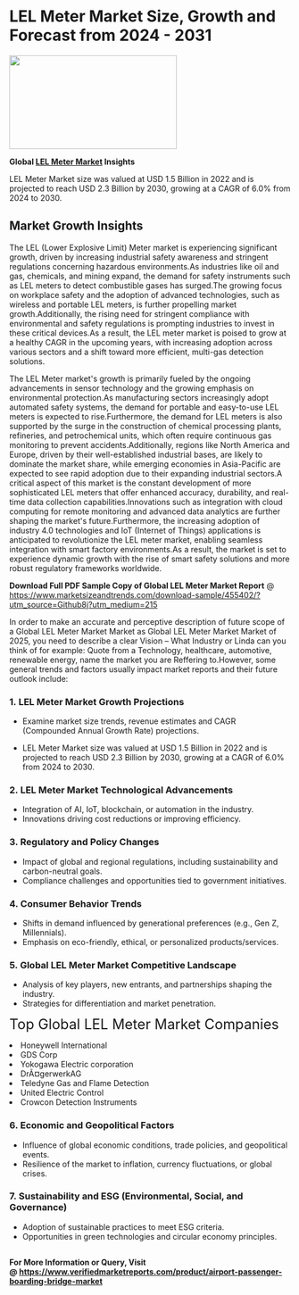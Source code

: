 <H1>LEL Meter Market Size, Growth and Forecast from 2024 - 2031</H1><img class="aligncenter size-medium wp-image-584254" src="https://thirdeyenews.in/wp-content/uploads/2024/09/Global-Market-Research-300x168.jpeg" alt="" width="300" height="168" /><p><strong>Global&nbsp;<a href="https://www.marketsizeandtrends.com/download-sample/455402/?utm_source=Github8j?utm_medium=215">LEL Meter Market</a> Insights</strong></p><p>LEL Meter Market size was valued at USD 1.5 Billion in 2022 and is projected to reach USD 2.3 Billion by 2030, growing at a CAGR of 6.0% from 2024 to 2030.</p><p><h2>Market Growth Insights</h2> <p>The LEL (Lower Explosive Limit) Meter market is experiencing significant growth, driven by increasing industrial safety awareness and stringent regulations concerning hazardous environments.As industries like oil and gas, chemicals, and mining expand, the demand for safety instruments such as LEL meters to detect combustible gases has surged.The growing focus on workplace safety and the adoption of advanced technologies, such as wireless and portable LEL meters, is further propelling market growth.Additionally, the rising need for stringent compliance with environmental and safety regulations is prompting industries to invest in these critical devices.As a result, the LEL meter market is poised to grow at a healthy CAGR in the upcoming years, with increasing adoption across various sectors and a shift toward more efficient, multi-gas detection solutions.</p> <p>The LEL Meter market's growth is primarily fueled by the ongoing advancements in sensor technology and the growing emphasis on environmental protection.As manufacturing sectors increasingly adopt automated safety systems, the demand for portable and easy-to-use LEL meters is expected to rise.Furthermore, the demand for LEL meters is also supported by the surge in the construction of chemical processing plants, refineries, and petrochemical units, which often require continuous gas monitoring to prevent accidents.Additionally, regions like North America and Europe, driven by their well-established industrial bases, are likely to dominate the market share, while emerging economies in Asia-Pacific are expected to see rapid adoption due to their expanding industrial sectors.A critical aspect of this market is the constant development of more sophisticated LEL meters that offer enhanced accuracy, durability, and real-time data collection capabilities.Innovations such as integration with cloud computing for remote monitoring and advanced data analytics are further shaping the market's future.Furthermore, the increasing adoption of industry 4.0 technologies and IoT (Internet of Things) applications is anticipated to revolutionize the LEL meter market, enabling seamless integration with smart factory environments.As a result, the market is set to experience dynamic growth with the rise of smart safety solutions and more robust regulatory frameworks worldwide.</p> <p><span class=""><strong>Download Full PDF Sample Copy of Global LEL Meter Market Report</strong> @ <a href="https://www.marketsizeandtrends.com/download-sample/455402/?utm_source=Github8j?utm_medium=215" target="_blank">https://www.marketsizeandtrends.com/download-sample/455402/?utm_source=Github8j?utm_medium=215</a></span></p><p>In order to make an accurate and perceptive description of future scope of a Global&nbsp;LEL Meter Market Market as Global&nbsp;LEL Meter Market Market of 2025, you need to describe a clear Vision &ndash; What Industry or Linda can you think of for example: Quote from a Technology, healthcare, automotive, renewable energy, name the market you are Reffering to.However, some general trends and factors usually impact market reports and their future outlook include:</p><h3>1.&nbsp;<strong>LEL Meter Market Growth Projections</strong></h3><ul><li>Examine market size trends, revenue estimates and CAGR (Compounded Annual Growth Rate) projections.</li><li><p>LEL Meter Market size was valued at USD 1.5 Billion in 2022 and is projected to reach USD 2.3 Billion by 2030, growing at a CAGR of 6.0% from 2024 to 2030.</p></li></ul><h3>2.&nbsp;<strong>LEL Meter Market Technological Advancements</strong></h3><ul><li>Integration of AI, IoT, blockchain, or automation in the industry.</li><li>Innovations driving cost reductions or improving efficiency.</li></ul><h3>3.&nbsp;<strong>Regulatory and Policy Changes</strong></h3><ul><li>Impact of global and regional regulations, including sustainability and carbon-neutral goals.</li><li>Compliance challenges and opportunities tied to government initiatives.</li></ul><h3>4.&nbsp;<strong>Consumer Behavior Trends</strong></h3><ul><li>Shifts in demand influenced by generational preferences (e.g., Gen Z, Millennials).</li><li>Emphasis on eco-friendly, ethical, or personalized products/services.</li></ul><h3>5.&nbsp;<strong>Global LEL Meter Market Competitive Landscape</strong></h3><ul><li>Analysis of key players, new entrants, and partnerships shaping the industry.</li><li>Strategies for differentiation and market penetration.</li></ul><p data-pm-slice="1 1 []"><span style="color: inherit; font-family: inherit; font-size: 25px;">Top Global LEL Meter Market Companies</span></p><div class="" data-test-id=""><p><li>Honeywell International</li><li> GDS Corp</li><li> Yokogawa Electric corporation</li><li> DrÃ¤gerwerkAG</li><li> Teledyne Gas and Flame Detection</li><li> United Electric Control</li><li> Crowcon Detection Instruments</li></p></div><h3>6.&nbsp;<strong>Economic and Geopolitical Factors</strong></h3><ul><li>Influence of global economic conditions, trade policies, and geopolitical events.</li><li>Resilience of the market to inflation, currency fluctuations, or global crises.</li></ul><h3>7.&nbsp;<strong>Sustainability and ESG (Environmental, Social, and Governance)</strong></h3><ul><li>Adoption of sustainable practices to meet ESG criteria.</li><li>Opportunities in green technologies and circular economy principles.</li></ul><h2><strong style="font-size: 14px;">For More Information or Query, Visit @&nbsp;</strong><a style="background-color: #ffffff; font-size: 14px;" href="https://www.marketsizeandtrends.com/report/lel-meter-market/" target="_blank">https://www.verifiedmarketreports.com/product/airport-passenger-boarding-bridge-market</a></h2>